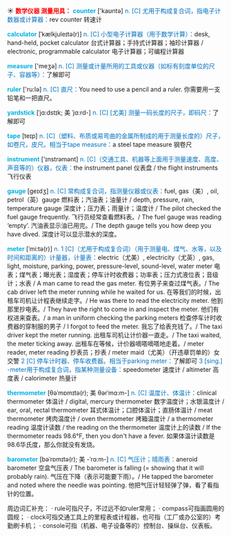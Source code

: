 ☀ <font color="red">**数学仪器 测量用具：**</font>
<font color="sky blue">**counter**</font> ['kaʊntə] 
<font color="#0070c0">n. [C] 尤用于构成复合词，指电子计数器或计算器：</font>rev counter 转速计
           
<font color="sky blue">**calculator**</font> [ˈkælkjuleɪtə(r)]
<font color="#0070c0">n. [C] 小型电子计算器（用于数学计算）：</font>desk, hand-held, pocket calculator 台式计算器；手持式计算器；袖珍计算器 / electronic, programmable calculator 电子计算器；可编程计算器

<font color="sky blue">**measure**</font> ['meӡə] 
<font color="#0070c0">n. [C] 测量或计量所用的工具或仪器（如标有刻度单位的尺子、容器等）：</font>了解即可

<font color="sky blue">**ruler**</font> ['ru:lə] 
<font color="#0070c0">n. [C] 直尺：</font>You need to use a pencil and a ruler. 你需要用一支铅笔和一把直尺。 
           
<font color="sky blue">**yardstick**</font> [ˈjɑ:dstɪk; 美 ˈjɑ:rd-]
<font color="#0070c0">n. [C] [尤美] 测量一码长度的尺子，即码尺：</font>了解即可

<font color="sky blue">**tape**</font> [teɪp] 
<font color="#0070c0">n. [C]（塑料、布质或易弯曲的金属所制成的用于测量长度的）尺子，如卷尺，皮尺。相当于tape measure：</font>a steel tape measure 钢卷尺

<font color="sky blue">**instrument**</font> ['ɪnstrəmənt] 
<font color="#0070c0">n. [C]（交通工具、机器等上面用于测量速度、高度、声音等的）仪器，仪表：</font>the instrument panel 仪表盘 / the flight instruments 飞行仪表
           
<font color="sky blue">**gauge**</font> [geɪdʒ]
<font color="#0070c0">n. [C] 常构成复合词，指测量仪器或仪表：</font>fuel, gas（美）, oil, petrol（英）gauge 燃料表；汽油表；油量计 / depth, pressure, rain, temperature gauge 深度计；压力表；雨量计；温度计 / The pilot checked the fuel gauge frequently. 飞行员经常查看燃料表。/ The fuel gauge was reading ‘empty’. 汽油表显示油已用完。/ The depth gauge tells you how deep you have dived. 深度计可以显示潜水的深度。
           
<font color="sky blue">**meter**</font> [ˈmi:tə(r)]
<font color="#0070c0">n. 1 [C]（尤用于构成复合词）（用于测量电、煤气、水等，以及时间和距离的）计量器，计量表：</font>electric（尤美）, electricity（尤英）, gas, light, moisture, parking, power, pressure-level, sound-level, water meter 电表；煤气表；曝光表；湿度表；停车计时收费器；功率表；压力式液位表；音级计；水表 / A man came to read the gas meter. 有位男子来查过煤气表。/ The cab driver left the meter running while he waited for us. 在等我们的时候，出租车司机让计程表继续走字。/ He was there to read the electricity meter. 他到那里抄电表。/ They have the right to come in and inspect the meter. 他们有权进来查表。/ a man in uniform checking the parking meters 检查停车计时收费器的穿制服的男子 / I forgot to feed the meter. 我忘了给表充钱了。/ The taxi driver kept the meter running. 出租车司机让计价器一直走。/ The taxi waited, the meter ticking away. 出租车在等候，计价器嘀嗒嘀嗒地走着。/ meter reader, meter reading 抄表员；抄表 / meter maid（尤美）（开违章罚单的）女交警 <font color="#0070c0">2 [C] 停车计时器、停车收费器。相当于parking meter：</font>了解即可 <font color="#0070c0">3 [sing.] -meter用于构成复合词，指某种测量设备：</font>speedometer 速度计 / altimeter 高度表 / calorimeter 热量计
           
<font color="sky blue">**thermometer**</font> [θəˈmɒmɪtə(r); 美 θərˈmɑ:m-]
<font color="#0070c0">n. [C] 温度计、体温计：</font>clinical thermometer 体温计 / digital, mercury thermometer 数字温度计；水银温度计 / ear, oral, rectal thermometer 耳式体温计；口腔体温计；直肠体温计 / meat thermometer 烤肉温度计 / oven thermometer 烤箱温度计 / a thermometer reading 温度计读数 / the reading on the thermometer 温度计上的读数 / If the thermometer reads 98.6°F, then you don't have a fever. 如果体温计读数是98.6华氏度，那么你就没有发烧。
           
<font color="sky blue">**barometer**</font> [bəˈrɒmɪtə(r); 美 -ˈrɑ:m-]
<font color="#0070c0">n. [C] 气压计；晴雨表：</font>aneroid barometer 空盒气压表 / The barometer is falling (= showing that it will probably rain). 气压在下降（表示可能要下雨）。/ He tapped the barometer and noted where the needle was pointing. 他把气压计轻轻弹了弹，看了看指针的位置。

周边词汇补充：
· rule可指尺子，不过远不如ruler常用；
· compass可指画圆用的圆规；
· clock可指交通工具上的里程表或计程器，也可指（工厂或办公室的）考勤刷卡机；
· console可指（机器、电子设备等的）控制台、操纵台、仪表板。
